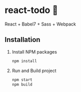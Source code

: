 # react-todo 🚀

React + Babel7 + Sass + Webpack

## Installation

1. Install NPM packages
   ```sh
   npm install
   ```
2. Run and Build project
   ```sh
   npm start
   npm build
   ```